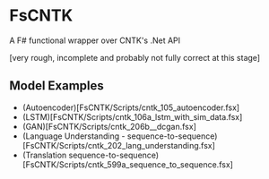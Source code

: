 # FsCNTK

A F# functional wrapper over CNTK's .Net API

[very rough, incomplete and probably not fully correct at this stage]

## Model Examples

- (Autoencoder)[FsCNTK/Scripts/cntk_105_autoencoder.fsx]
- (LSTM)[FsCNTK/Scripts/cntk_106a_lstm_with_sim_data.fsx]
- (GAN)[FsCNTK/Scripts/cntk_206b__dcgan.fsx]
- (Language Understanding - sequence-to-sequence)[FsCNTK/Scripts/cntk_202_lang_understanding.fsx]
- (Translation sequence-to-sequence) [FsCNTK/Scripts/cntk_599a_sequence_to_sequence.fsx]

